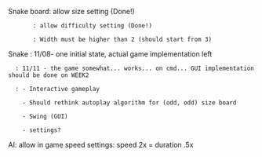 Snake board: allow size setting (Done!)

           : allow difficulty setting (Done!)
           
           : Width must be higher than 2 (should start from 3)
           
Snake : 11/08- one initial state, actual game implementation left

      : 11/11 - the game somewhat... works... on cmd... GUI implementation should be done on WEEK2
      
      : - Interactive gameplay
      
        - Should rethink autoplay algorithm for (odd, odd) size board
      
        - Swing (GUI)
                  
        - settings?

AI: allow in game speed settings: speed 2x = duration .5x

